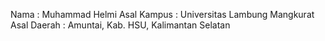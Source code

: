 Nama : Muhammad Helmi
Asal Kampus : Universitas Lambung Mangkurat
Asal Daerah : Amuntai, Kab. HSU, Kalimantan Selatan
